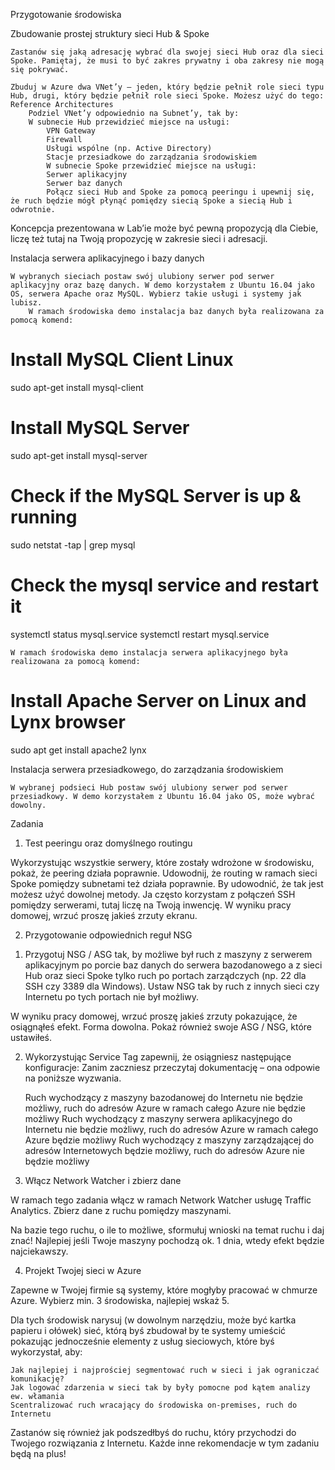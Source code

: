 Przygotowanie środowiska

Zbudowanie prostej struktury sieci Hub & Spoke

    Zastanów się jaką adresację wybrać dla swojej sieci Hub oraz dla sieci Spoke. Pamiętaj, że musi to być zakres prywatny i oba zakresy nie mogą się pokrywać.

    Zbuduj w Azure dwa VNet’y – jeden, który będzie pełnił role sieci typu Hub, drugi, który będzie pełnił role sieci Spoke. Możesz użyć do tego: Reference Architectures
        Podziel VNet’y odpowiednio na Subnet’y, tak by:
        W subnecie Hub przewidzieć miejsce na usługi:
            VPN Gateway
            Firewall
            Usługi wspólne (np. Active Directory)
            Stacje przesiadkowe do zarządzania środowiskiem
            W subnecie Spoke przewidzieć miejsce na usługi:
            Serwer aplikacyjny
            Serwer baz danych
            Połącz sieci Hub and Spoke za pomocą peeringu i upewnij się, że ruch będzie mógł płynąć pomiędzy siecią Spoke a siecią Hub i odwrotnie.

Koncepcja prezentowana w Lab’ie może być pewną propozycją dla Ciebie, liczę też tutaj na Twoją propozycję w zakresie sieci i adresacji.

Instalacja serwera aplikacyjnego i bazy danych

    W wybranych sieciach postaw swój ulubiony serwer pod serwer aplikacyjny oraz bazę danych. W demo korzystałem z Ubuntu 16.04 jako OS, serwera Apache oraz MySQL. Wybierz takie usługi i systemy jak lubisz.
        W ramach środowiska demo instalacja baz danych była realizowana za pomocą komend:

# Install MySQL Client Linux
sudo apt-get install mysql-client
# Install MySQL Server
sudo apt-get install mysql-server
# Check if the MySQL Server is up & running
sudo netstat -tap | grep mysql
# Check the mysql service and restart it
systemctl status mysql.service
systemctl restart mysql.service

    W ramach środowiska demo instalacja serwera aplikacyjnego była realizowana za pomocą komend:

# Install Apache Server on Linux and Lynx browser
sudo apt get install apache2 lynx

Instalacja serwera przesiadkowego, do zarządzania środowiskiem

    W wybranej podsieci Hub postaw swój ulubiony serwer pod serwer przesiadkowy. W demo korzystałem z Ubuntu 16.04 jako OS, może wybrać dowolny.

Zadania

1. Test peeringu oraz domyślnego routingu

Wykorzystując wszystkie serwery, które zostały wdrożone w środowisku, pokaż, że peering działa poprawnie. Udowodnij, że routing w ramach sieci Spoke pomiędzy subnetami też działa poprawnie.
By udowodnić, że tak jest możesz użyć dowolnej metody. Ja często korzystam z połączeń SSH pomiędzy serwerami, tutaj liczę na Twoją inwencję.
W wyniku pracy domowej, wrzuć proszę jakieś zrzuty ekranu.

2. Przygotowanie odpowiednich reguł NSG

1) Przygotuj NSG / ASG tak, by możliwe był ruch z maszyny z serwerem aplikacyjnym po porcie baz danych do serwera bazodanowego a z sieci Hub oraz sieci Spoke tylko ruch po portach zarządczych (np. 22 dla SSH czy 3389 dla Windows). Ustaw NSG tak by ruch z innych sieci czy Internetu po tych portach nie był możliwy.

W wyniku pracy domowej, wrzuć proszę jakieś zrzuty pokazujące, że osiągnąłeś efekt. Forma dowolna. Pokaż również swoje ASG / NSG, które ustawiłeś.

2) Wykorzystując Service Tag zapewnij, że osiągniesz następujące konfiguracje:
Zanim zaczniesz przeczytaj dokumentację – ona odpowie na poniższe wyzwania.

    Ruch wychodzący z maszyny bazodanowej do Internetu nie będzie możliwy, ruch do adresów Azure w ramach całego Azure nie będzie możliwy
    Ruch wychodzący z maszyny serwera aplikacyjnego do Internetu nie będzie możliwy, ruch do adresów Azure w ramach całego Azure będzie możliwy
    Ruch wychodzący z maszyny zarządzającej do adresów Internetowych będzie możliwy, ruch do adresów Azure nie będzie możliwy

3. Włącz Network Watcher i zbierz dane

W ramach tego zadania włącz w ramach Network Watcher usługę Traffic Analytics.
Zbierz dane z ruchu pomiędzy maszynami.

Na bazie tego ruchu, o ile to możliwe, sformułuj wnioski na temat ruchu i daj znać!
Najlepiej jeśli Twoje maszyny pochodzą ok. 1 dnia, wtedy efekt będzie najciekawszy.

4. Projekt Twojej sieci w Azure

Zapewne w Twojej firmie są systemy, które mogłyby pracować w chmurze Azure.
Wybierz min. 3 środowiska, najlepiej wskaż 5.

Dla tych środowisk narysuj (w dowolnym narzędziu, może być kartka papieru i ołówek) sieć, którą byś zbudował by te systemy umieścić pokazując jednocześnie elementy z usług sieciowych, które byś wykorzystał, aby:

    Jak najlepiej i najprościej segmentować ruch w sieci i jak ograniczać komunikację?
    Jak logować zdarzenia w sieci tak by były pomocne pod kątem analizy ew. włamania
    Scentralizować ruch wracający do środowiska on-premises, ruch do Internetu

Zastanów się również jak podszedłbyś do ruchu, który przychodzi do Twojego rozwiązania z Internetu.
Każde inne rekomendacje w tym zadaniu będą na plus!
